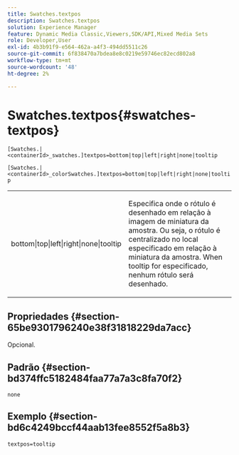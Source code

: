 ```yaml
---
title: Swatches.textpos
description: Swatches.textpos
solution: Experience Manager
feature: Dynamic Media Classic,Viewers,SDK/API,Mixed Media Sets
role: Developer,User
exl-id: 4b3b91f9-e564-462a-a4f3-494dd5511c26
source-git-commit: 6f838470a7bdea8e8c0219e59746ec82ecd802a8
workflow-type: tm+mt
source-wordcount: '48'
ht-degree: 2%

---
```


# Swatches.textpos{#swatches-textpos}

`[Swatches.|<containerId>_swatches.]textpos=bottom|top|left|right|none|tooltip`

`[Swatches.|<containerId>_colorSwatches.]textpos=bottom|top|left|right|none|tooltip`

<table id="table_B3B03B00DCF0466DB332E851F4DDF610"> 
 <tbody> 
  <tr> 
   <td> <p> <span class="codeph"> bottom|top|left|right|none|tooltip</span> </p> </td> 
   <td> <p> Especifica onde o rótulo é desenhado em relação à imagem de miniatura da amostra. Ou seja, o rótulo é centralizado no local especificado em relação à miniatura da amostra. When <span class="codeph"> tooltip</span> for especificado, nenhum rótulo será desenhado. </p> </td> 
  </tr> 
 </tbody> 
</table>

## Propriedades {#section-65be9301796240e38f31818229da7acc}

Opcional.

## Padrão {#section-bd374ffc5182484faa77a7a3c8fa70f2}

`none`

## Exemplo {#section-bd6c4249bccf44aab13fee8552f5a8b3}

`textpos=tooltip`
